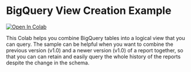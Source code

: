 # BigQuery View Creation Example

[![Open In Colab](https://colab.research.google.com/assets/colab-badge.svg)](https://colab.research.google.com/github/YouTubeLabs/code-samples/blob/main/create_bigquery_views/bigquery_view_creation_example.ipynb)

This Colab helps you combine BigQuery tables into a logical view that you can
query. The sample can be helpful when you want to combine the previous version
(v1.0) and a newer version (v1.0) of a report together, so that you can can
retain and easily query the whole history of the reports despite the change in
the schema.